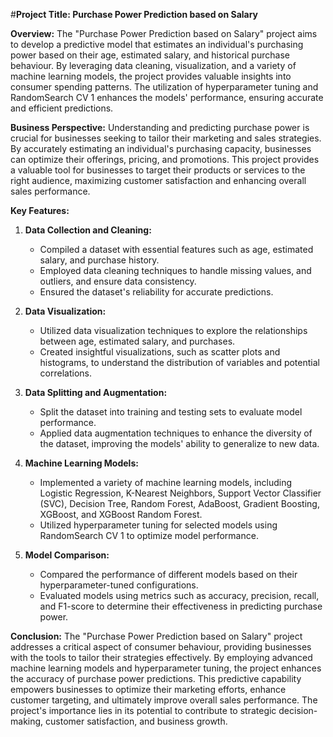 #**Project Title: Purchase Power Prediction based on Salary**

**Overview:**
The "Purchase Power Prediction based on Salary" project aims to develop a predictive model that estimates an individual's purchasing power based on their age, estimated salary, and historical purchase behaviour. By leveraging data cleaning, visualization, and a variety of machine learning models, the project provides valuable insights into consumer spending patterns. The utilization of hyperparameter tuning and RandomSearch CV 1 enhances the models' performance, ensuring accurate and efficient predictions.

**Business Perspective:**
Understanding and predicting purchase power is crucial for businesses seeking to tailor their marketing and sales strategies. By accurately estimating an individual's purchasing capacity, businesses can optimize their offerings, pricing, and promotions. This project provides a valuable tool for businesses to target their products or services to the right audience, maximizing customer satisfaction and enhancing overall sales performance.

**Key Features:**

1. **Data Collection and Cleaning:**
   - Compiled a dataset with essential features such as age, estimated salary, and purchase history.
   - Employed data cleaning techniques to handle missing values, and outliers, and ensure data consistency.
   - Ensured the dataset's reliability for accurate predictions.

2. **Data Visualization:**
   - Utilized data visualization techniques to explore the relationships between age, estimated salary, and purchases.
   - Created insightful visualizations, such as scatter plots and histograms, to understand the distribution of variables and potential correlations.

3. **Data Splitting and Augmentation:**
   - Split the dataset into training and testing sets to evaluate model performance.
   - Applied data augmentation techniques to enhance the diversity of the dataset, improving the models' ability to generalize to new data.

4. **Machine Learning Models:**
   - Implemented a variety of machine learning models, including Logistic Regression, K-Nearest Neighbors, Support Vector Classifier (SVC), Decision Tree, Random Forest, AdaBoost, Gradient Boosting, XGBoost, and XGBoost Random Forest.
   - Utilized hyperparameter tuning for selected models using RandomSearch CV 1 to optimize model performance.

5. **Model Comparison:**
   - Compared the performance of different models based on their hyperparameter-tuned configurations.
   - Evaluated models using metrics such as accuracy, precision, recall, and F1-score to determine their effectiveness in predicting purchase power.

**Conclusion:**
The "Purchase Power Prediction based on Salary" project addresses a critical aspect of consumer behaviour, providing businesses with the tools to tailor their strategies effectively. By employing advanced machine learning models and hyperparameter tuning, the project enhances the accuracy of purchase power predictions. This predictive capability empowers businesses to optimize their marketing efforts, enhance customer targeting, and ultimately improve overall sales performance. The project's importance lies in its potential to contribute to strategic decision-making, customer satisfaction, and business growth.
